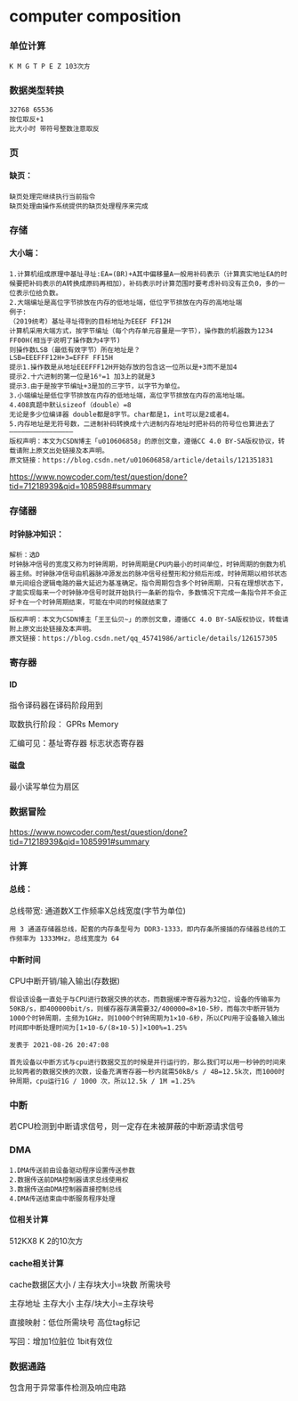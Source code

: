 #  computer composition

### 单位计算

```
K M G T P E Z 103次方 
```



### 数据类型转换

```
32768 65536
按位取反+1
比大小时 带符号整数注意取反
```

### 页

#### 缺页：

```
缺页处理完继续执行当前指令
缺页处理由操作系统提供的缺页处理程序来完成
```



### 存储

#### 大小端：

```
1.计算机组成原理中基址寻址:EA=(BR)+A其中偏移量A一般用补码表示（计算真实地址EA的时候要把补码表示的A转换成原码再相加），补码表示时计算范围时要考虑补码没有正负0，多的一位表示位给负数。
2.大端编址是高位字节排放在内存的低地址端，低位字节排放在内存的高地址端
例子:
（2019统考）基址寻址得到的目标地址为EEEF FF12H
计算机采用大端方式，按字节编址（每个内存单元容量是一字节），操作数的机器数为1234 FF00H(相当于说明了操作数为4字节)
则操作数LSB（最低有效字节）所在地址是？
LSB=EEEFFF12H+3=EFFF FF15H
提示1.操作数是从地址EEEFFF12H开始存放的包含这一位所以是+3而不是加4
提示2.十六进制的第一位是16⁰=1 加3上的就是3
提示3.由于是按字节编址+3是加的三字节，以字节为单位。
3.小端编址是低位字节排放在内存的低地址端，高位字节排放在内存的高地址端。
4.408真题中默认sizeof（double）=8
无论是多少位编译器 double都是8字节。char都是1，int可以是2或者4。
5.内存地址是无符号数，二进制补码转换成十六进制内存地址时把补码的符号位也算进去了
————————————————
版权声明：本文为CSDN博主「u010606858」的原创文章，遵循CC 4.0 BY-SA版权协议，转载请附上原文出处链接及本声明。
原文链接：https://blog.csdn.net/u010606858/article/details/121351831
```

https://www.nowcoder.com/test/question/done?tid=71218939&qid=1085988#summary

### 存储器

#### 时钟脉冲知识：

```
解析：选D
时钟脉冲信号的宽度又称为时钟周期，时钟周期是CPU内最小的时间单位，时钟周期的倒数为机器主频。时钟脉冲信号由机器脉冲源发出的脉冲信号经整形和分频后形成，时钟周期以相邻状态单元间组合逻辑电路的最大延迟为基准确定。指令周期包含多个时钟周期，只有在理想状态下，才能实现每来一个时钟脉冲信号时就开始执行一条新的指令，多数情况下完成一条指令并不会正好卡在一个时钟周期结束，可能在中间的时候就结束了
————————————————
版权声明：本文为CSDN博主「王王仙贝~」的原创文章，遵循CC 4.0 BY-SA版权协议，转载请附上原文出处链接及本声明。
原文链接：https://blog.csdn.net/qq_45741986/article/details/126157305
```

### 寄存器

#### ID

指令译码器在译码阶段用到

取数执行阶段： GPRs Memory 

汇编可见：基址寄存器 标志状态寄存器

#### 磁盘

最小读写单位为扇区

### 数据冒险

https://www.nowcoder.com/test/question/done?tid=71218939&qid=1085991#summary

### 计算

#### 总线：

总线带宽: 通道数X工作频率X总线宽度(字节为单位)

```
用 3 通道存储器总线，配套的内存条型号为 DDR3-1333，即内存条所接插的存储器总线的工作频率为 1333MHz，总线宽度为 64
```

#### 中断时间

CPU中断开销/输入输出(存数据) 

```
假设该设备一直处于与CPU进行数据交换的状态，而数据缓冲寄存器为32位，设备的传输率为50KB/s，即400000bit/s，则缓存器存满需要32/400000=8×10-5秒，而每次中断开销为1000个时钟周期，主频为1GHz，则1000个时钟周期为1×10-6秒，所以CPU用于设备输入输出时间即中断处理时间为[1×10-6/(8×10-5)]×100%=1.25%

发表于 2021-08-26 20:47:08

首先设备以中断方式与cpu进行数据交互的时候是并行运行的，那么我们可以用一秒钟的时间来比较两者的数据交换的次数，设备充满寄存器一秒内就需50kB/s / 4B=12.5k次，而1000时钟周期，cpu运行1G / 1000 次，所以12.5k / 1M =1.25%
```

### 中断

若CPU检测到中断请求信号，则一定存在未被屏蔽的中断源请求信号

### DMA

```
1.DMA传送前由设备驱动程序设置传送参数
2.数据传送前DMA控制器请求总线使用权
3.数据传送由DMA控制器直接控制总线
4.DMA传送结束由中断服务程序处理
```

#### 位相关计算

512KX8 K 2的10次方

#### cache相关计算

cache数据区大小 / 主存块大小=块数 所需块号

主存地址 主存大小 主存/块大小=主存块号

直接映射：低位所需块号 高位tag标记

写回：增加1位脏位 1bit有效位

### 数据通路

包含用于异常事件检测及响应电路




